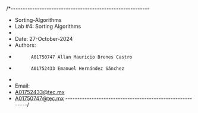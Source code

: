 /*----------------------------------------------------------
 * Sorting-Algorithms
 * Lab #4: Sorting Algorithms
 *
 * Date: 27-October-2024
 * Authors:
 *           A01750747 Allan Mauricio Brenes Castro
 *           A01752433 Emanuel Hernández Sánchez
 *       
 * Email:
 * A01752433@tec.mx
 * A01750747@tec.mx
 ----------------------------------------------------------/
